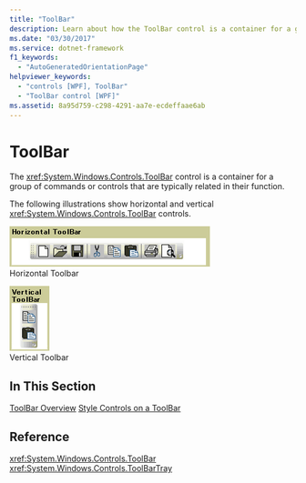 ```yaml
---
title: "ToolBar"
description: Learn about how the ToolBar control is a container for a group of commands or controls that are typically related in their function.
ms.date: "03/30/2017"
ms.service: dotnet-framework
f1_keywords:
  - "AutoGeneratedOrientationPage"
helpviewer_keywords:
  - "controls [WPF], ToolBar"
  - "ToolBar control [WPF]"
ms.assetid: 8a95d759-c298-4291-aa7e-ecdeffaae6ab
---
```

# ToolBar

The <xref:System.Windows.Controls.ToolBar> control is a container for a group of commands or controls that are typically related in their function.

The following illustrations show horizontal and vertical <xref:System.Windows.Controls.ToolBar> controls.

![Horizontal ToolBar](./media/ss-ctl-horztoolbar.GIF "SS_CTL_horztoolbar")\
Horizontal Toolbar

![Vertical ToolBar](./media/ss-ctl-verttoolbar.GIF "SS_CTL_verttoolbar")\
Vertical Toolbar

## In This Section

[ToolBar Overview](toolbar-overview.md)
  [Style Controls on a ToolBar](how-to-style-controls-on-a-toolbar.md)

## Reference

<xref:System.Windows.Controls.ToolBar>
  <xref:System.Windows.Controls.ToolBarTray>
